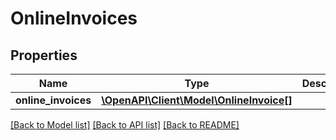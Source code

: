 # OnlineInvoices

## Properties
Name | Type | Description | Notes
------------ | ------------- | ------------- | -------------
**online_invoices** | [**\OpenAPI\Client\Model\OnlineInvoice[]**](OnlineInvoice.md) |  | [optional] 

[[Back to Model list]](../README.md#documentation-for-models) [[Back to API list]](../README.md#documentation-for-api-endpoints) [[Back to README]](../README.md)


